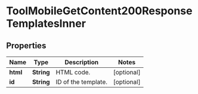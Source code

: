 

# ToolMobileGetContent200ResponseTemplatesInner


## Properties

| Name | Type | Description | Notes |
|------------ | ------------- | ------------- | -------------|
|**html** | **String** | HTML code. |  [optional] |
|**id** | **String** | ID of the template. |  [optional] |



